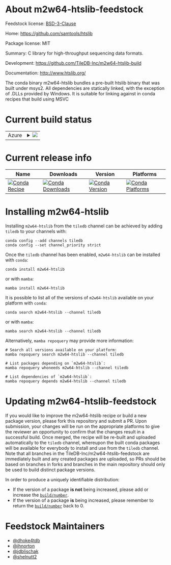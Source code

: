 About m2w64-htslib-feedstock
============================

Feedstock license: [BSD-3-Clause](https://github.com/TileDB-Inc/m2w64-htslib-feedstock/blob/main/LICENSE.txt)

Home: https://github.com/samtools/htslib

Package license: MIT

Summary: C library for high-throughput sequencing data formats.

Development: https://github.com/TileDB-Inc/m2w64-htslib-build

Documentation: http://www.htslib.org/

The conda binary m2w64-htslib bundles a pre-built htslib binary that was
built under msys2. All dependencies are statically linked, with the
exception of .DLLs provided by Windows. It is suitable for linking against
in conda recipes that build using MSVC


Current build status
====================


<table>
    
  <tr>
    <td>Azure</td>
    <td>
      <details>
        <summary>
          <a href="https://dev.azure.com/TileDB-Inc/CI/_build/latest?definitionId=46&branchName=main">
            <img src="https://dev.azure.com/TileDB-Inc/CI/_apis/build/status/m2w64-htslib-feedstock?branchName=main">
          </a>
        </summary>
        <table>
          <thead><tr><th>Variant</th><th>Status</th></tr></thead>
          <tbody><tr>
              <td>win_64</td>
              <td>
                <a href="https://dev.azure.com/TileDB-Inc/CI/_build/latest?definitionId=46&branchName=main">
                  <img src="https://dev.azure.com/TileDB-Inc/CI/_apis/build/status/m2w64-htslib-feedstock?branchName=main&jobName=win&configuration=win%20win_64_" alt="variant">
                </a>
              </td>
            </tr>
          </tbody>
        </table>
      </details>
    </td>
  </tr>
</table>

Current release info
====================

| Name | Downloads | Version | Platforms |
| --- | --- | --- | --- |
| [![Conda Recipe](https://img.shields.io/badge/recipe-m2w64--htslib-green.svg)](https://anaconda.org/tiledb/m2w64-htslib) | [![Conda Downloads](https://img.shields.io/conda/dn/tiledb/m2w64-htslib.svg)](https://anaconda.org/tiledb/m2w64-htslib) | [![Conda Version](https://img.shields.io/conda/vn/tiledb/m2w64-htslib.svg)](https://anaconda.org/tiledb/m2w64-htslib) | [![Conda Platforms](https://img.shields.io/conda/pn/tiledb/m2w64-htslib.svg)](https://anaconda.org/tiledb/m2w64-htslib) |

Installing m2w64-htslib
=======================

Installing `m2w64-htslib` from the `tiledb` channel can be achieved by adding `tiledb` to your channels with:

```
conda config --add channels tiledb
conda config --set channel_priority strict
```

Once the `tiledb` channel has been enabled, `m2w64-htslib` can be installed with `conda`:

```
conda install m2w64-htslib
```

or with `mamba`:

```
mamba install m2w64-htslib
```

It is possible to list all of the versions of `m2w64-htslib` available on your platform with `conda`:

```
conda search m2w64-htslib --channel tiledb
```

or with `mamba`:

```
mamba search m2w64-htslib --channel tiledb
```

Alternatively, `mamba repoquery` may provide more information:

```
# Search all versions available on your platform:
mamba repoquery search m2w64-htslib --channel tiledb

# List packages depending on `m2w64-htslib`:
mamba repoquery whoneeds m2w64-htslib --channel tiledb

# List dependencies of `m2w64-htslib`:
mamba repoquery depends m2w64-htslib --channel tiledb
```




Updating m2w64-htslib-feedstock
===============================

If you would like to improve the m2w64-htslib recipe or build a new
package version, please fork this repository and submit a PR. Upon submission,
your changes will be run on the appropriate platforms to give the reviewer an
opportunity to confirm that the changes result in a successful build. Once
merged, the recipe will be re-built and uploaded automatically to the
`tiledb` channel, whereupon the built conda packages will be available for
everybody to install and use from the `tiledb` channel.
Note that all branches in the TileDB-Inc/m2w64-htslib-feedstock are
immediately built and any created packages are uploaded, so PRs should be based
on branches in forks and branches in the main repository should only be used to
build distinct package versions.

In order to produce a uniquely identifiable distribution:
 * If the version of a package **is not** being increased, please add or increase
   the [``build/number``](https://docs.conda.io/projects/conda-build/en/latest/resources/define-metadata.html#build-number-and-string).
 * If the version of a package **is** being increased, please remember to return
   the [``build/number``](https://docs.conda.io/projects/conda-build/en/latest/resources/define-metadata.html#build-number-and-string)
   back to 0.

Feedstock Maintainers
=====================

* [@dhoke4tdb](https://github.com/dhoke4tdb/)
* [@ihnorton](https://github.com/ihnorton/)
* [@jdblischak](https://github.com/jdblischak/)
* [@shelnutt2](https://github.com/shelnutt2/)

